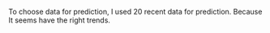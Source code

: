 To choose data for prediction,
I used 20 recent data for prediction.
Because It seems have the right trends.
